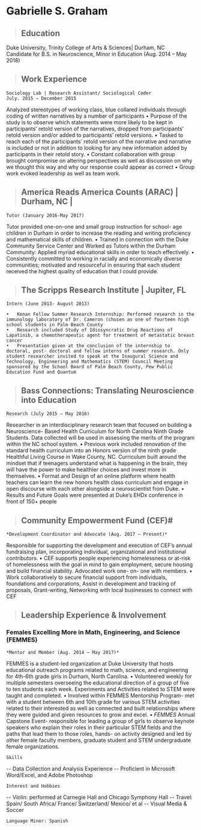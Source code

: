 # Gabrielle S. Graham

>## Education  

Duke University, Trinity College of Arts & Sciences| Durham, NC 	
Candidate for B.S. in Neuroscience, Minor in Education (Aug. 2014 – May 2018)

>## Work Experience  
```
Sociology Lab | Research Assistant/ Sociological Coder
July. 2015 – December 2015
```
Analyzed stereotypes of working class, blue collared individuals through coding of written narratives by a number of participants 
	•	Purpose of the study is to observe which statements were more likely to be kept in participants’ retold version of the narratives, dropped from participants’ retold version and/or added to participants’ retold versions. 
	•	Tasked to reach each of the participants’ retold version of the narrative and narrative is included or not in addition to looking for any new information added by participants in their retold story. 
	•	Constant collaboration with group brought compromise on altering perspectives as well as discussion on why we thought this way and why our response could appear as correct 
	•	Group work evoked leadership as well as team work.
	
>## America Reads America Counts (ARAC) | Durham,  NC | 
```
Tutor (January 2016-May 2017)
```
Tutor provided one-on-one and small group instruction for school- age children in Durham in order to increase the reading and writing proficiency and mathematical skills of children. 
	•	Trained in connection with the Duke Community Service Center and Worked as Tutors within the Durham Community: Applied myriad educational skills in order to teach effectively.
	•	Consistently committed to working in racially and economically diverse communities; motivated and resourceful in ensuring that each student received the highest quality of education that I could provide. 
	
>## The Scripps Research Institute | Jupiter, FL 
```
Intern (June 2013- August 2013)
```
	•	Kenan Fellow Summer Research Internship: Performed research in the immunology laboratory of Dr. Cameron (chosen as one of fourteen high school students in Palm Beach County  
	•	Research included Study of Idiosyncratic Drug Reactions of Lapatinib, a chemotherapeutic agent for treatment of metastatic breast cancer  
	•	Presentation given at the conclusion of the internship to doctoral, post- doctoral and fellow interns of summer research. Only student researcher invited to speak at the Inaugural Science and Technology, Engineering and Mathematics (STEM) Council Meeting sponsored by the School Board of Palm Beach County, Pew Public Education Fund and Quantum 

>## Bass Connections: Translating Neuroscience into Education 
```
Research (July 2015 – May 2016)
```
Researcher in an interdisciplinary research team that focused on building a Neuroscience- Based Health Curriculum for North Carolina Ninth Grade Students. Data collected will be used in assessing the merits of the program within the NC school system.
	•	Previous work included renovation of the standard health curriculum into an Honors version of the ninth grade Healthful Living Course in Wake County, NC. Curriculum built around the mindset that if teenagers understand what is happening in the brain, they will have the power to make healthier choices and invest more in themselves. 
	•	Format and Design of an online platform where health teachers can learn the new honors health class curriculum and engage in open discourse with each other alongside a neuroscientist from Duke. 
	•	Results and Future Goals were presented at Duke’s EHDx conference in front of 150+ people
	
>## Community Empowerment Fund (CEF)#
```
*Development Coordinator and Advocate (Aug. 2017 – Present)*
```
Responsible for supporting the development and execution of CEF’s annual fundraising plan, incorporating individual, organizational and institutional contributors.
	•	CEF supports people experiencing homelessness or at-risk of
	    homelessness with the goal in mind to gain employment,
	    secure housing and build financial stability. Advocated work
	    one- on- one with members. 
	•	Work collaboratively to secure financial support from
	    individuals, foundations and corporations, Assist in
	    development and tracking of proposals, Grant-writing,
	    Networking with local businesses to connect with CEF

>## Leadership Experience & Involvement
 
### Females Excelling More in Math, Engineering, and Science (FEMMES) # 

```
*Mentor and Member (Aug. 2014 – May 2017)*
```
FEMMES is a student-led organization at Duke University that hosts educational outreach programs related to math, science, and engineering for 4th-6th grade girls in Durham, North Carolina.
	•	Volunteered weekly for multiple semesters overseeing the educational direction of a group of five to ten students each week. Experiments and Activities related to STEM were taught and completed.
	•	Involved within FEMMES Mentorship Program- met with a student between 6th and 10th grade for various STEM activities related to their interested as well as connected and built relationships where they were guided and given resources to grow and excel. 
	•	*FEMMES* Annual Capstone Event- responsible for leading a group of girls to observe keynote speakers who explain their roles in their particular STEM fields and the paths that lead them to those roles, hands- on activity designed and led by other female faculty members, graduate student and STEM undergraduate female organizations. 
```
Skills
```
-- Data Collection and Analysis Experience
-- Proficient in Microsoft Word/Excel, and Adobe Photoshop
 ```
Interest and Hobbies
```
-- Violin: performed at Carnegie Hall and Chicago Symphony Hall
-- Travel: Spain/ South Africa/ France/ Switzerland/ Mexico/ et al
-- Visual Media & Soccer
```
Language Minor: Spanish
```
<!--stackedit_data:
eyJoaXN0b3J5IjpbLTEwMTg3Mzg4NDUsLTIxNDY3NzA4MzddfQ
==
-->